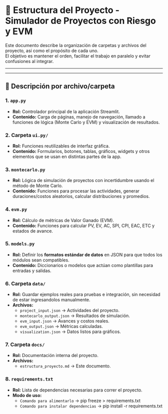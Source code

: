 # 📂 Estructura del Proyecto - Simulador de Proyectos con Riesgo y EVM

Este documento describe la organización de carpetas y archivos del proyecto, así como el propósito de cada uno.  
El objetivo es mantener el orden, facilitar el trabajo en paralelo y evitar confusiones al integrar.

---

---

## 📌 Descripción por archivo/carpeta

### 1. `app.py`

- **Rol:** Controlador principal de la aplicación Streamlit.
- **Contenido:** Carga de páginas, manejo de navegación, llamado a funciones de lógica (Monte Carlo y EVM) y visualización de resultados.

### 2. Carpeta `ui.py/`

- **Rol:** Funciones reutilizables de interfaz gráfica.
- **Contenido:** Formularios, botones, tablas, gráficos, widgets y otros elementos que se usan en distintas partes de la app.

### 3. `montecarlo.py`

- **Rol:** Lógica de simulación de proyectos con incertidumbre usando el método de Monte Carlo.
- **Contenido:** Funciones para procesar las actividades, generar duraciones/costos aleatorios, calcular distribuciones y promedios.

### 4. `evm.py`

- **Rol:** Cálculo de métricas de Valor Ganado (EVM).
- **Contenido:** Funciones para calcular PV, EV, AC, SPI, CPI, EAC, ETC y estados de avance.

### 5. `models.py`

- **Rol:** Definir los **formatos estándar de datos** en JSON para que todos los módulos sean compatibles.
- **Contenido:** Diccionarios o modelos que actúan como plantillas para entradas y salidas.

### 6. Carpeta `data/`

- **Rol:** Guardar ejemplos reales para pruebas e integración, sin necesidad de estar ingresandolos manualmente.
- **Archivos:**
  - `project_input.json` → Actividades del proyecto.
  - `montecarlo_output.json` → Resultados de simulación.
  - `evm_input.json` → Avances y costos reales.
  - `evm_output.json` → Métricas calculadas.
  - `visualization.json` → Datos listos para gráficos.

### 7. Carpeta `docs/`

- **Rol:** Documentación interna del proyecto.
- **Archivos:**
  - `estructura_proyecto.md` → Este documento.

### 8. `requirements.txt`

- **Rol:** Lista de dependencias necesarias para correr el proyecto.
- **Modo de uso:**
  - `Comando para alimentarlo` → pip freeze > requirements.txt
  - `Comando para instalar dependencias` → pip install -r requirements.txt
